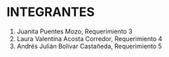 # INTEGRANTES
1. Juanita Puentes Mozo, Requerimiento 3
2. Laura Valentina Acosta Corredor, Requerimiento 4
3. Andrés Julián Bolívar Castañeda, Requerimiento 5
